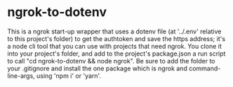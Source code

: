 # ngrok-to-dotenv

This is a ngrok start-up wrapper that uses a dotenv file (at '../.env' relative to this project's folder) to get the authtoken and save the https address; it's a node cli tool that you can use with projects that need ngrok. You clone it into your project's folder, and add to the project's package.json a run script to call "cd ngrok-to-dotenv && node ngrok". Be sure to add the folder to your .gitignore and install the one package which is ngrok and command-line-args, using 'npm i' or 'yarn'.
